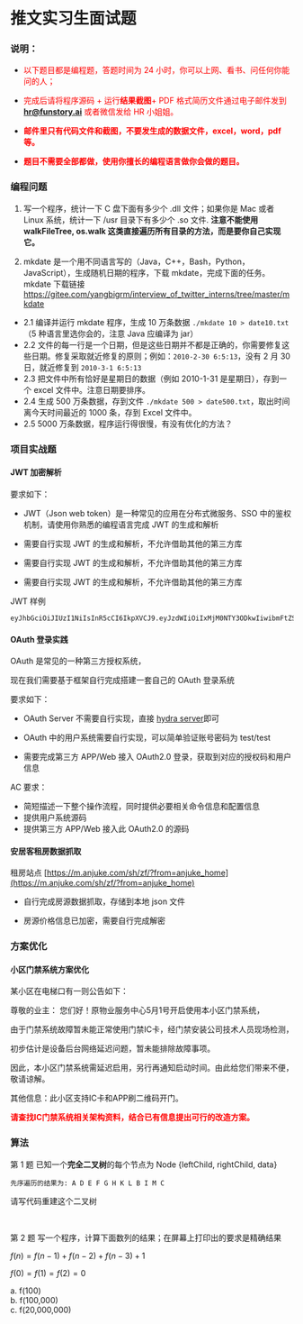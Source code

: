 # 推文实习生面试题

### 说明：

- <span style="color:red">以下题目都是编程题，答题时间为 24 小时，你可以上网、看书、问任何你能问的人；</span>
- <span style="color:red">完成后请将程序源码 + 运行**结果截图**+ PDF 格式简历文件通过电子邮件发到 **hr@funstory.ai** 或者微信发给 HR 小姐姐。</span>

- **<span style="color:red">邮件里只有代码文件和截图，不要发生成的数据文件，excel，word，pdf 等。</span>**

- **<span style="color:red">题目不需要全部都做，使用你擅长的编程语言做你会做的题目。</span>**


### 编程问题

1.  写一个程序，统计一下 C 盘下面有多少个 .dll 文件；如果你是 Mac 或者 Linux 系统，统计一下 /usr 目录下有多少个 .so 文件.
    **注意不能使用 walkFileTree, os.walk 这类直接遍历所有目录的方法，而是要你自己实现它。**

2)  mkdate 是一个用不同语言写的（Java，C++，Bash，Python，JavaScript），生成随机日期的程序，下载 mkdate，完成下面的任务。mkdate 下载链接
    https://gitee.com/yangbigrm/interview_of_twitter_interns/tree/master/mkdate

- 2.1 编译并运行 mkdate 程序，生成 10 万条数据 `./mkdate 10 > date10.txt`（5 种语言里选你会的，注意 Java 应编译为 jar）
- 2.2 文件的每一行是一个日期，但是这些日期并不都是正确的，你需要修复这些日期。修复采取就近修复的原则；例如：`2010-2-30 6:5:13`，没有 2 月 30 日，就近修复到 `2010-3-1 6:5:13`
- 2.3 把文件中所有恰好是星期日的数据（例如 2010-1-31 是星期日），存到一个 excel 文件中。注意日期要排序。
- 2.4 生成 500 万条数据，存到文件 `./mkdate 500 > date500.txt`，取出时间离今天时间最近的 1000 条，存到 Excel 文件中。
- 2.5 5000 万条数据，程序运行得很慢，有没有优化的方法？

### 项目实战题

#### JWT 加密解析

要求如下：

- JWT（Json web token）是一种常见的应用在分布式微服务、SSO 中的鉴权机制，请使用你熟悉的编程语言完成 JWT 的生成和解析

- 需要自行实现 JWT 的生成和解析，不允许借助其他的第三方库

- 需要自行实现 JWT 的生成和解析，不允许借助其他的第三方库

- 需要自行实现 JWT 的生成和解析，不允许借助其他的第三方库

JWT 样例

```log
eyJhbGciOiJIUzI1NiIsInR5cCI6IkpXVCJ9.eyJzdWIiOiIxMjM0NTY3ODkwIiwibmFtZSI6IkpvaG4gRG9lIiwiaWF0IjoxNTE2MjM5MDIyfQ.SflKxwRJSMeKKF2QT4fwpMeJf36POk6yJV_adQssw5c
```

#### OAuth 登录实践

OAuth 是常见的一种第三方授权系统，

现在我们需要基于框架自行完成搭建一套自己的 OAuth 登录系统

要求如下：

- OAuth Server 不需要自行实现，直接 [hydra server](https://www.ory.sh/hydra/docs/index)即可

- OAuth 中的用户系统需要自行实现，可以简单验证账号密码为 test/test

- 需要完成第三方 APP/Web 接入 OAuth2.0 登录，获取到对应的授权码和用户信息

AC 要求：

- 简短描述一下整个操作流程，同时提供必要相关命令信息和配置信息
- 提供用户系统源码
- 提供第三方 APP/Web 接入此 OAuth2.0 的源码

#### 安居客租房数据抓取

租房站点 [https://m.anjuke.com/sh/zf/?from=anjuke_home](https://m.anjuke.com/sh/zf/?from=anjuke_home)

- 自行完成房源数据抓取，存储到本地 json 文件

- 房源价格信息已加密，需要自行完成解密

### 方案优化

#### 小区门禁系统方案优化

某小区在电梯口有一则公告如下：

尊敬的业主： 您们好！原物业服务中心5月1号开启使用本小区门禁系统，

由于门禁系统故障暂未能正常使用门禁IC卡，经门禁安装公司技术人员现场检测，

初步估计是设备后台网络延迟问题，暂未能排除故障事项。

因此，本小区门禁系统需延迟启用，另行再通知启动时间。由此给您们带来不便，敬请谅解。

其他信息：此小区支持IC卡和APP刷二维码开门。

**<span style="color:red">请查找IC门禁系统相关架构资料，结合已有信息提出可行的改造方案。</span>**


### 算法

第 1 题 已知一个**完全二叉树**的每个节点为 Node {leftChild, rightChild, data}

```
先序遍历的结果为: A D E F G H K L B I M C
```

请写代码重建这个二叉树

<br>

第 2 题 写一个程序，计算下面数列的结果；在屏幕上打印出的要求是精确结果

$f(n) = f(n-1)+f(n-2)+f(n-3)+1$

$f(0)=f(1)=f(2)=0$

a. f(100)<br>
b. f(100,000)<br>
c. f(20,000,000)<br>
<br>
